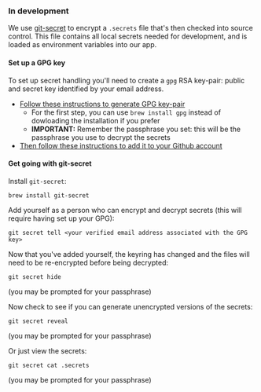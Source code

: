 ### In development
We use [git-secret](https://git-secret.io/) to encrypt a `.secrets` file that's then checked into source control. This file contains all local secrets needed for development, and is loaded as environment variables into our app.

#### Set up a GPG key

To set up secret handling you'll need to create a `gpg` RSA key-pair: public and secret key identified by your email address.

* [Follow these instructions to generate GPG key-pair](https://help.github.com/en/github/authenticating-to-github/generating-a-new-gpg-key#generating-a-gpg-key)
  * For the first step, you can use `brew install gpg` instead of dowloading the installation if you prefer
  * **IMPORTANT:** Remember the passphrase you set: this will be the passphrase you use to decrypt the secrets
* [Then follow these instructions to add it to your Github account](https://help.github.com/en/github/authenticating-to-github/adding-a-new-gpg-key-to-your-github-account)

#### Get going with git-secret
Install `git-secret`:
```
brew install git-secret
```

Add yourself as a person who can encrypt and decrypt secrets (this will require having set up your GPG):
```
git secret tell <your verified email address associated with the GPG key>
```

Now that you've added yourself, the keyring has changed and the files will need to be re-encrypted before being decrypted:

```
git secret hide
```
(you may be prompted for your passphrase)

Now check to see if you can generate unencrypted versions of the secrets:

```
git secret reveal
```
(you may be prompted for your passphrase)


Or just view the secrets:
```
git secret cat .secrets
```
(you may be prompted for your passphrase)